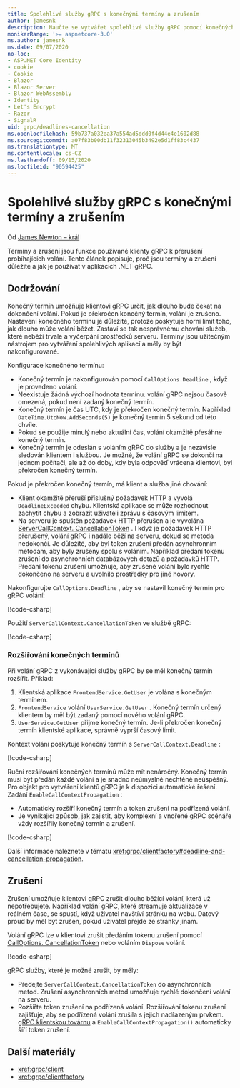 ```yaml
---
title: Spolehlivé služby gRPC s konečnými termíny a zrušením
author: jamesnk
description: Naučte se vytvářet spolehlivé služby gRPC pomocí konečných termínů a zrušení v .NET.
monikerRange: '>= aspnetcore-3.0'
ms.author: jamesnk
ms.date: 09/07/2020
no-loc:
- ASP.NET Core Identity
- cookie
- Cookie
- Blazor
- Blazor Server
- Blazor WebAssembly
- Identity
- Let's Encrypt
- Razor
- SignalR
uid: grpc/deadlines-cancellation
ms.openlocfilehash: 59b737a032ea37a554ad5ddd0f4d44e4e1602d88
ms.sourcegitcommit: a07f83b00db11f32313045b3492e5d1ff83c4437
ms.translationtype: MT
ms.contentlocale: cs-CZ
ms.lasthandoff: 09/15/2020
ms.locfileid: "90594425"
---
```

# <a name="reliable-grpc-services-with-deadlines-and-cancellation"></a>Spolehlivé služby gRPC s konečnými termíny a zrušením

Od [James Newton – král](https://twitter.com/jamesnk)

Termíny a zrušení jsou funkce používané klienty gRPC k přerušení probíhajících volání. Tento článek popisuje, proč jsou termíny a zrušení důležité a jak je používat v aplikacích .NET gRPC.

## <a name="deadlines"></a>Dodržování

Konečný termín umožňuje klientovi gRPC určit, jak dlouho bude čekat na dokončení volání. Pokud je překročen konečný termín, volání je zrušeno. Nastavení konečného termínu je důležité, protože poskytuje horní limit toho, jak dlouho může volání běžet. Zastaví se tak nesprávnému chování služeb, které neběží trvale a vyčerpání prostředků serveru. Termíny jsou užitečným nástrojem pro vytváření spolehlivých aplikací a měly by být nakonfigurované.

Konfigurace konečného termínu:

* Konečný termín je nakonfigurován pomocí `CallOptions.Deadline` , když je provedeno volání.
* Neexistuje žádná výchozí hodnota termínu. volání gRPC nejsou časově omezená, pokud není zadaný konečný termín.
* Konečný termín je čas UTC, kdy je překročen konečný termín. Například `DateTime.UtcNow.AddSeconds(5)` je konečný termín 5 sekund od této chvíle.
* Pokud se použije minulý nebo aktuální čas, volání okamžitě přesáhne konečný termín.
* Konečný termín je odeslán s voláním gRPC do služby a je nezávisle sledován klientem i službou. Je možné, že volání gRPC se dokončí na jednom počítači, ale až do doby, kdy byla odpověď vrácena klientovi, byl překročen konečný termín.

Pokud je překročen konečný termín, má klient a služba jiné chování:

* Klient okamžitě přeruší příslušný požadavek HTTP a vyvolá `DeadlineExceeded` chybu. Klientská aplikace se může rozhodnout zachytit chybu a zobrazit uživateli zprávu s časovým limitem.
* Na serveru je spuštěn požadavek HTTP přerušen a je vyvolána [ServerCallContext. CancellationToken](xref:System.Threading.CancellationToken) . I když je požadavek HTTP přerušený, volání gRPC i nadále běží na serveru, dokud se metoda nedokončí. Je důležité, aby byl token zrušení předán asynchronním metodám, aby byly zrušeny spolu s voláním. Například předání tokenu zrušení do asynchronních databázových dotazů a požadavků HTTP. Předání tokenu zrušení umožňuje, aby zrušené volání bylo rychle dokončeno na serveru a uvolnilo prostředky pro jiné hovory.

Nakonfigurujte `CallOptions.Deadline` , aby se nastavil konečný termín pro gRPC volání:

[!code-csharp[](~/grpc/deadlines-cancellation/deadline-client.cs?highlight=7,12)]

Použití `ServerCallContext.CancellationToken` ve službě gRPC:

[!code-csharp[](~/grpc/deadlines-cancellation/deadline-server.cs?highlight=5)]

### <a name="propagating-deadlines"></a>Rozšiřování konečných termínů

Při volání gRPC z vykonávající služby gRPC by se měl konečný termín rozšířit. Příklad:

1. Klientská aplikace `FrontendService.GetUser` je volána s konečným termínem.
2. `FrontendService` volání `UserService.GetUser` . Konečný termín určený klientem by měl být zadaný pomocí nového volání gRPC.
3. `UserService.GetUser` přijme konečný termín. Je-li překročen konečný termín klientské aplikace, správně vyprší časový limit.

Kontext volání poskytuje konečný termín s `ServerCallContext.Deadline` :

[!code-csharp[](~/grpc/deadlines-cancellation/deadline-propagate.cs?highlight=7)]

Ruční rozšiřování konečných termínů může mít nenáročný. Konečný termín musí být předán každé volání a je snadno neúmyslně nechtěně neúspěšný. Pro objekt pro vytváření klientů gRPC je k dispozici automatické řešení. Zadání `EnableCallContextPropagation` :

* Automaticky rozšíří konečný termín a token zrušení na podřízená volání.
* Je vynikající způsob, jak zajistit, aby komplexní a vnořené gRPC scénáře vždy rozšířily konečný termín a zrušení.

[!code-csharp[](~/grpc/deadlines-cancellation/clientfactory-propagate.cs?highlight=6)]

Další informace naleznete v tématu <xref:grpc/clientfactory#deadline-and-cancellation-propagation>.

## <a name="cancellation"></a>Zrušení

Zrušení umožňuje klientovi gRPC zrušit dlouho běžící volání, která už nepotřebujete. Například volání gRPC, které streamuje aktualizace v reálném čase, se spustí, když uživatel navštíví stránku na webu. Datový proud by měl být zrušen, pokud uživatel přejde ze stránky jinam.

Volání gRPC lze v klientovi zrušit předáním tokenu zrušení pomocí [CallOptions. CancellationToken](xref:System.Threading.CancellationToken) nebo voláním `Dispose` volání.

[!code-csharp[](~/grpc/deadlines-cancellation/cancellation-client.cs?highlight=19)]

gRPC služby, které je možné zrušit, by měly:
* Předejte `ServerCallContext.CancellationToken` do asynchronních metod. Zrušení asynchronních metod umožňuje rychlé dokončení volání na serveru.
* Rozšiřte token zrušení na podřízená volání. Rozšiřování tokenu zrušení zajišťuje, aby se podřízená volání zrušila s jejich nadřazeným prvkem. [gRPC klientskou továrnu](xref:grpc/clientfactory) a `EnableCallContextPropagation()` automaticky šíří token zrušení.

## <a name="additional-resources"></a>Další materiály

* <xref:grpc/client>
* <xref:grpc/clientfactory>

